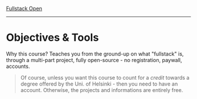 [Fullstack Open](https://fullstackopen.com)
___

# Objectives & Tools
Why this course? Teaches you from the ground-up on what "fullstack" is, through a multi-part project, fully open-source - no registration, paywall, accounts.

> Of course, unless you want this course to count for a *credit* towards a degree offered by the Uni. of Helsinki - then you need to have an account. Otherwise, the projects and informations are entirely free.

